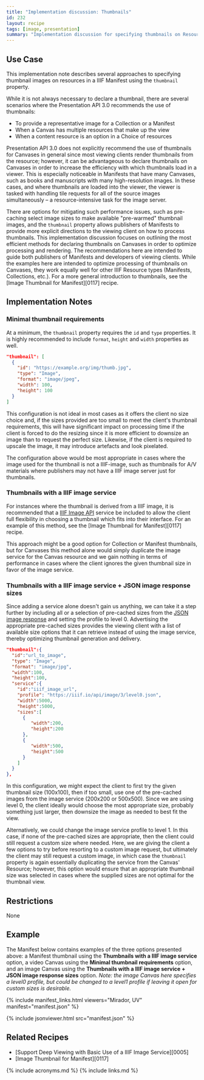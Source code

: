 ```yaml
---
title: "Implementation discussion: Thumbnails"
id: 232
layout: recipe
tags: [image, presentation]
summary: "Implementation discussion for specifying thumbnails on Resources, especially Canvases, such that they can be used by clients to represent the object."
---
```


## Use Case

This implementation note describes several approaches to specifying thumbnail images on resources in a IIIF Manifest using the `thumbnail` property.

While it is not always necessary to declare a thumbnail, there are several scenarios where the Presentation API 3.0 recommends the use of thumbnails:
* To provide a representative image for a Collection or a Manifest
* When a Canvas has multiple resources that make up the view
* When a content resource is an option in a Choice of resources

Presentation API 3.0 does not explicitly recommend the use of thumbnails for Canvases in general since most viewing clients render thumbnails from the resource; however, it can be advantageous to declare thumbnails on Canvases in order to increase the efficiency with which thumbnails load in a viewer. This is especially noticeable in Manifests that have many Canvases, such as books and manuscripts with many high-resolution images. In these cases, and where thumbnails are loaded into the viewer, the viewer is tasked with handling tile requests for all of the source images simultaneously – a resource-intensive task for the image server.

There are options for mitigating such performance issues, such as pre-caching select image sizes to make available "pre-warmed" thumbnail images, and the `thumbnail` property allows publishers of Manifests to provide more explicit directions to the viewing client on how to process thumbnails. This implementation discussion focuses on outlining the most efficient methods for declaring thumbnails on Canvases in order to optimize processing and rendering. The recommendations here are intended to guide both publishers of Manifests and developers of viewing clients. While the examples here are intended to optimize processing of thumbnails on Canvases, they work equally well for other IIIF Resource types (Manifests, Collections, etc.). For a more general introduction to thumbnails, see the [Image Thumbnail for Manifest][0117] recipe.

## Implementation Notes

### Minimal thumbnail requirements

At a minimum, the `thumbnail` property requires the `id` and `type` properties. It is highly recommended to include `format`, `height` and `width` properties as well.

```json
"thumbnail": [
  {
    "id": "https://example.org/img/thumb.jpg",
    "type": "Image",
    "format": "image/jpeg",
    "width": 100,
    "height": 100
  }
]
```
This configuration is not ideal in most cases as it offers the client no size choice and, if the sizes provided are too small to meet the client's thumbnail requirements, this will have significant impact on processing time if the client is forced to do the resizing since it is more efficient to downsize an image than to request the perfect size. Likewise, if the client is required to upscale the image, it may introduce artefacts and look pixelated.

The configuration above would be most appropriate in cases where the image used for the thumbnail is not a IIIF-image, such as thumbnails for A/V materials where publishers may not have a IIIF image server just for thumbnails.

### Thumbnails with a IIIF image service

For instances where the thumbnail is derived from a IIIF image, it is recommended that a [IIIF Image API](https://iiif.io/api/image/3.0/) service be included to allow the client full flexibility in choosing a thumbnail which fits into their interface. For an example of this method, see the [Image Thumbnail for Manifest][0117] recipe.

This approach might be a good option for Collection or Manifest thumbnails, but for Canvases this method alone would simply duplicate the image service for the Canvas resource and we gain nothing in terms of performance in cases where the client ignores the given thumbnail size in favor of the image service.

### Thumbnails with a IIIF image service + JSON image response sizes

Since adding a service alone doesn't gain us anything, we can take it a step further by including all or a selection of pre-cached sizes from the [JSON image response](https://iiif.io/api/image/3.0/#51-image-information-request) and setting the profile to level 0. Advertising the appropriate pre-cached sizes provides the viewing client with a list of available size options that it can retrieve instead of using the image service, thereby optimizing thumbnail generation and delivery.

```json
"thumbnail":{
  "id":"url_to_image",
  "type": "Image",
  "format": "image/jpg",
  "width":100,
  "height":100,
  "service":{
    "id":"iiif_image_url",
    "profile": "https://iiif.io/api/image/3/level0.json",
    "width":5000,
    "height":5000,
    "sizes":[
      {
         "width":200,
         "height":200
      },
      {
         "width":500,
         "height":500
      }
    ]
  }
},
```
In this configuration, we might expect the client to first try the given thumbnail size (100x100), then if too small, use one of the pre-cached images from the image service (200x200 or 500x500). Since we are using level 0, the client ideally would choose the most appropriate size, probably something just larger, then downsize the image as needed to best fit the view.

Alternatively, we could change the image service profile to level 1. In this case, if none of the pre-cached sizes are appropriate, then the client could still request a custom size where needed. Here, we are giving the client a few options to try before resorting to a custom image request, but ultimately the client may still request a custom image, in which case the `thumbnail` property is again essentially duplicating the service from the Canvas' Resource; however, this option would ensure that an appropriate thumbnail size was selected in cases where the supplied sizes are not optimal for the thumbnail view.

## Restrictions
None

## Example

The Manifest below contains examples of the three options presented above: a Manifest thumbnail using the **Thumbnails with a IIIF image service** option, a video Canvas using the **Minimal thumbnail requirements** option, and an image Canvas using the **Thumbnails with a IIIF image service + JSON image response sizes** option. *Note: the image Canvas here specifies a level0 profile, but could be changed to a level1 profile if leaving it open for custom sizes is desirable.*

{% include manifest_links.html viewers="Mirador, UV" manifest="manifest.json" %}

{% include jsonviewer.html src="manifest.json" %}

## Related Recipes

* [Support Deep Viewing with Basic Use of a IIIF Image Service][0005]
* [Image Thumbnail for Manifest][0117]

{% include acronyms.md %}
{% include links.md %}
